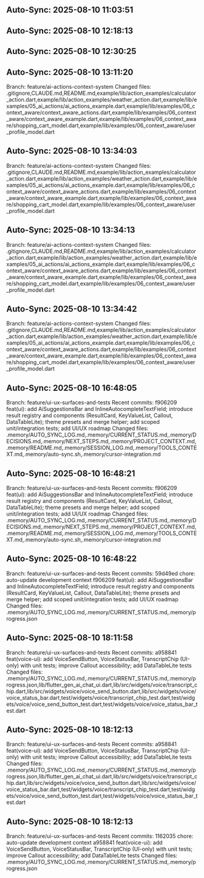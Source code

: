 
## Auto-Sync: 2025-08-10 11:03:51



## Auto-Sync: 2025-08-10 12:18:13



## Auto-Sync: 2025-08-10 12:30:25



## Auto-Sync: 2025-08-10 13:11:20
Branch: feature/ai-actions-context-system
Changed files: .gitignore,CLAUDE.md,README.md,example/lib/action_examples/calculator_action.dart,example/lib/action_examples/weather_action.dart,example/lib/examples/05_ai_actions/ai_actions_example.dart,example/lib/examples/06_context_aware/context_aware_actions.dart,example/lib/examples/06_context_aware/context_aware_example.dart,example/lib/examples/06_context_aware/shopping_cart_model.dart,example/lib/examples/06_context_aware/user_profile_model.dart


## Auto-Sync: 2025-08-10 13:34:03
Branch: feature/ai-actions-context-system
Changed files: .gitignore,CLAUDE.md,README.md,example/lib/action_examples/calculator_action.dart,example/lib/action_examples/weather_action.dart,example/lib/examples/05_ai_actions/ai_actions_example.dart,example/lib/examples/06_context_aware/context_aware_actions.dart,example/lib/examples/06_context_aware/context_aware_example.dart,example/lib/examples/06_context_aware/shopping_cart_model.dart,example/lib/examples/06_context_aware/user_profile_model.dart


## Auto-Sync: 2025-08-10 13:34:13
Branch: feature/ai-actions-context-system
Changed files: .gitignore,CLAUDE.md,README.md,example/lib/action_examples/calculator_action.dart,example/lib/action_examples/weather_action.dart,example/lib/examples/05_ai_actions/ai_actions_example.dart,example/lib/examples/06_context_aware/context_aware_actions.dart,example/lib/examples/06_context_aware/context_aware_example.dart,example/lib/examples/06_context_aware/shopping_cart_model.dart,example/lib/examples/06_context_aware/user_profile_model.dart


## Auto-Sync: 2025-08-10 13:34:42
Branch: feature/ai-actions-context-system
Changed files: .gitignore,CLAUDE.md,README.md,example/lib/action_examples/calculator_action.dart,example/lib/action_examples/weather_action.dart,example/lib/examples/05_ai_actions/ai_actions_example.dart,example/lib/examples/06_context_aware/context_aware_actions.dart,example/lib/examples/06_context_aware/context_aware_example.dart,example/lib/examples/06_context_aware/shopping_cart_model.dart,example/lib/examples/06_context_aware/user_profile_model.dart


## Auto-Sync: 2025-08-10 16:48:05
Branch: feature/ui-ux-surfaces-and-tests
Recent commits:
f906209 feat(ui): add AiSuggestionsBar and InlineAutocompleteTextField; introduce result registry and components (ResultCard, KeyValueList, Callout, DataTableLite); theme presets and merge helper; add scoped unit/integration tests; add UI/UX roadmap
Changed files: .memory/AUTO_SYNC_LOG.md,.memory/CURRENT_STATUS.md,.memory/DECISIONS.md,.memory/NEXT_STEPS.md,.memory/PROJECT_CONTEXT.md,.memory/README.md,.memory/SESSION_LOG.md,.memory/TOOLS_CONTEXT.md,.memory/auto-sync.sh,.memory/cursor-integration.md


## Auto-Sync: 2025-08-10 16:48:21
Branch: feature/ui-ux-surfaces-and-tests
Recent commits:
f906209 feat(ui): add AiSuggestionsBar and InlineAutocompleteTextField; introduce result registry and components (ResultCard, KeyValueList, Callout, DataTableLite); theme presets and merge helper; add scoped unit/integration tests; add UI/UX roadmap
Changed files: .memory/AUTO_SYNC_LOG.md,.memory/CURRENT_STATUS.md,.memory/DECISIONS.md,.memory/NEXT_STEPS.md,.memory/PROJECT_CONTEXT.md,.memory/README.md,.memory/SESSION_LOG.md,.memory/TOOLS_CONTEXT.md,.memory/auto-sync.sh,.memory/cursor-integration.md


## Auto-Sync: 2025-08-10 16:48:22
Branch: feature/ui-ux-surfaces-and-tests
Recent commits:
59d49ed chore: auto-update development context
f906209 feat(ui): add AiSuggestionsBar and InlineAutocompleteTextField; introduce result registry and components (ResultCard, KeyValueList, Callout, DataTableLite); theme presets and merge helper; add scoped unit/integration tests; add UI/UX roadmap
Changed files: .memory/AUTO_SYNC_LOG.md,.memory/CURRENT_STATUS.md,.memory/progress.json


## Auto-Sync: 2025-08-10 18:11:58
Branch: feature/ui-ux-surfaces-and-tests
Recent commits:
a958841 feat(voice-ui): add VoiceSendButton, VoiceStatusBar, TranscriptChip (UI-only) with unit tests; improve Callout accessibility; add DataTableLite tests
Changed files: .memory/AUTO_SYNC_LOG.md,.memory/CURRENT_STATUS.md,.memory/progress.json,lib/flutter_gen_ai_chat_ui.dart,lib/src/widgets/voice/transcript_chip.dart,lib/src/widgets/voice/voice_send_button.dart,lib/src/widgets/voice/voice_status_bar.dart,test/widgets/voice/transcript_chip_test.dart,test/widgets/voice/voice_send_button_test.dart,test/widgets/voice/voice_status_bar_test.dart


## Auto-Sync: 2025-08-10 18:12:13
Branch: feature/ui-ux-surfaces-and-tests
Recent commits:
a958841 feat(voice-ui): add VoiceSendButton, VoiceStatusBar, TranscriptChip (UI-only) with unit tests; improve Callout accessibility; add DataTableLite tests
Changed files: .memory/AUTO_SYNC_LOG.md,.memory/CURRENT_STATUS.md,.memory/progress.json,lib/flutter_gen_ai_chat_ui.dart,lib/src/widgets/voice/transcript_chip.dart,lib/src/widgets/voice/voice_send_button.dart,lib/src/widgets/voice/voice_status_bar.dart,test/widgets/voice/transcript_chip_test.dart,test/widgets/voice/voice_send_button_test.dart,test/widgets/voice/voice_status_bar_test.dart


## Auto-Sync: 2025-08-10 18:12:13
Branch: feature/ui-ux-surfaces-and-tests
Recent commits:
1162035 chore: auto-update development context
a958841 feat(voice-ui): add VoiceSendButton, VoiceStatusBar, TranscriptChip (UI-only) with unit tests; improve Callout accessibility; add DataTableLite tests
Changed files: .memory/AUTO_SYNC_LOG.md,.memory/CURRENT_STATUS.md,.memory/progress.json


